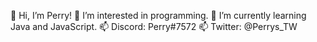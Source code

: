 👋 Hi, I’m Perry! 
👀 I’m interested in programming. 
🌱 I’m currently learning Java and JavaScript. 
📫 Discord: Perry#7572 
📫 Twitter: @Perrys_TW

<!---
Perry-da-Platypus/Perry-da-Platypus is a ✨ special ✨ repository because its `README.md` (this file) appears on your GitHub profile.
You can click the Preview link to take a look at your changes.
--->
